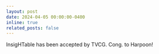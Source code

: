 ```yaml
---
layout: post
date: 2024-04-05 00:00:00-0400
inline: true
related_posts: false
---
```


InsigHTable has been accepted by TVCG. Cong. to Harpoon!